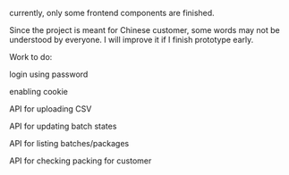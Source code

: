 currently, only some frontend components are finished.

Since the project is meant for Chinese customer, some words may not be understood by everyone. I will improve it if I finish prototype early.

Work to do:

login using password

enabling cookie

API for uploading CSV

API for updating batch states

API for listing batches/packages

API for checking packing for customer
